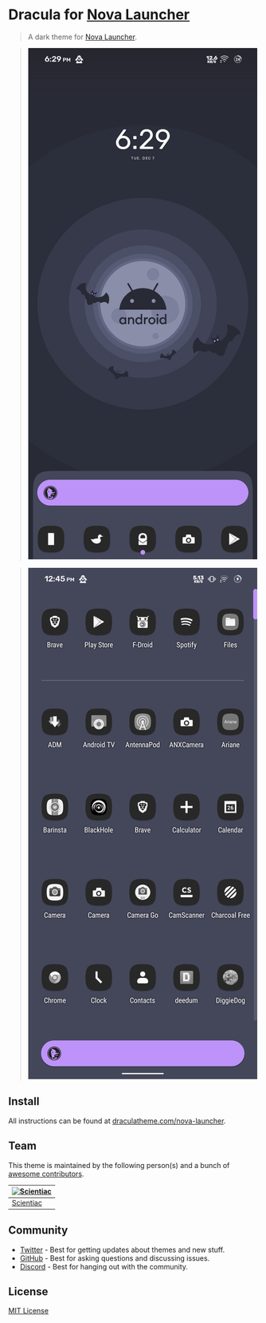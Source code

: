 # Dracula for [Nova Launcher](https://novalauncher.com/)

> A dark theme for [Nova Launcher](https://novalauncher.com/).

> ![Screenshot 1](./screenshot.png)

> ![Screenshot 2](./screenshot-2.png)

## Install

All instructions can be found at [draculatheme.com/nova-launcher](https://draculatheme.com/nova-launcher).

## Team

This theme is maintained by the following person(s) and a bunch of [awesome contributors](https://github.com/dracula/nova-launcher/graphs/contributors).

| [![Scientiac](https://github.com/scientiac.png?size=100)](https://github.com/scientiac) |
| --------------------------------------------------------------------------------------- |
| [Scientiac](https://github.com/scientiac/)                                              |

## Community

- [Twitter](https://twitter.com/draculatheme) - Best for getting updates about themes and new stuff.
- [GitHub](https://github.com/dracula/dracula-theme/discussions) - Best for asking questions and discussing issues.
- [Discord](https://draculatheme.com/discord-invite) - Best for hanging out with the community.

## License

[MIT License](./LICENSE)
